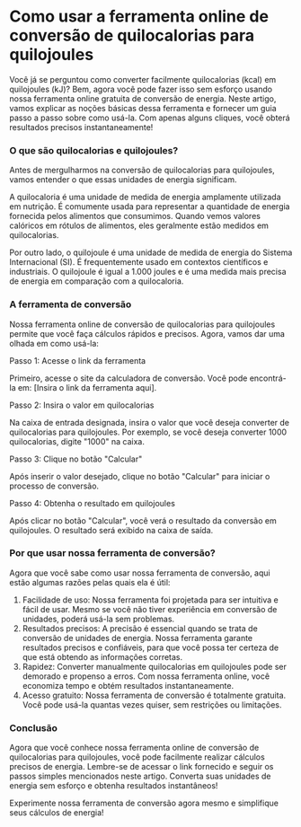 Como usar a ferramenta online de conversão de quilocalorias para quilojoules
============================================================================

Você já se perguntou como converter facilmente quilocalorias (kcal) em quilojoules (kJ)? Bem, agora você pode fazer isso sem esforço usando nossa ferramenta online gratuita de conversão de energia. Neste artigo, vamos explicar as noções básicas dessa ferramenta e fornecer um guia passo a passo sobre como usá-la. Com apenas alguns cliques, você obterá resultados precisos instantaneamente!

### O que são quilocalorias e quilojoules?

Antes de mergulharmos na conversão de quilocalorias para quilojoules, vamos entender o que essas unidades de energia significam.

A quilocaloria é uma unidade de medida de energia amplamente utilizada em nutrição. É comumente usada para representar a quantidade de energia fornecida pelos alimentos que consumimos. Quando vemos valores calóricos em rótulos de alimentos, eles geralmente estão medidos em quilocalorias.

Por outro lado, o quilojoule é uma unidade de medida de energia do Sistema Internacional (SI). É frequentemente usado em contextos científicos e industriais. O quilojoule é igual a 1.000 joules e é uma medida mais precisa de energia em comparação com a quilocaloria.

### A ferramenta de conversão

Nossa ferramenta online de conversão de quilocalorias para quilojoules permite que você faça cálculos rápidos e precisos. Agora, vamos dar uma olhada em como usá-la:

Passo 1: Acesse o link da ferramenta

Primeiro, acesse o site da calculadora de conversão. Você pode encontrá-la em: \[Insira o link da ferramenta aqui\].

Passo 2: Insira o valor em quilocalorias

Na caixa de entrada designada, insira o valor que você deseja converter de quilocalorias para quilojoules. Por exemplo, se você deseja converter 1000 quilocalorias, digite "1000" na caixa.

Passo 3: Clique no botão "Calcular"

Após inserir o valor desejado, clique no botão "Calcular" para iniciar o processo de conversão.

Passo 4: Obtenha o resultado em quilojoules

Após clicar no botão "Calcular", você verá o resultado da conversão em quilojoules. O resultado será exibido na caixa de saída.

### Por que usar nossa ferramenta de conversão?

Agora que você sabe como usar nossa ferramenta de conversão, aqui estão algumas razões pelas quais ela é útil:

1. Facilidade de uso: Nossa ferramenta foi projetada para ser intuitiva e fácil de usar. Mesmo se você não tiver experiência em conversão de unidades, poderá usá-la sem problemas.
2. Resultados precisos: A precisão é essencial quando se trata de conversão de unidades de energia. Nossa ferramenta garante resultados precisos e confiáveis, para que você possa ter certeza de que está obtendo as informações corretas.
3. Rapidez: Converter manualmente quilocalorias em quilojoules pode ser demorado e propenso a erros. Com nossa ferramenta online, você economiza tempo e obtém resultados instantaneamente.
4. Acesso gratuito: Nossa ferramenta de conversão é totalmente gratuita. Você pode usá-la quantas vezes quiser, sem restrições ou limitações.

### Conclusão

Agora que você conhece nossa ferramenta online de conversão de quilocalorias para quilojoules, você pode facilmente realizar cálculos precisos de energia. Lembre-se de acessar o link fornecido e seguir os passos simples mencionados neste artigo. Converta suas unidades de energia sem esforço e obtenha resultados instantâneos!

Experimente nossa ferramenta de conversão agora mesmo e simplifique seus cálculos de energia!
